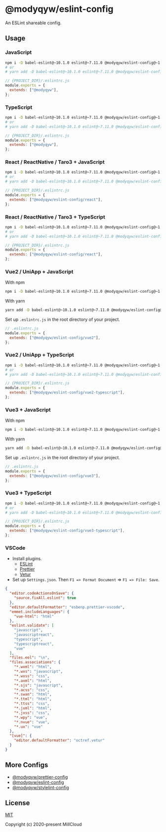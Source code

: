 # @modyqyw/eslint-config

An ESLint shareable config.

## Usage

### JavaScript

```sh
npm i -D babel-eslint@~10.1.0 eslint@~7.11.0 @modyqyw/eslint-config@~1.9.0
# or
# yarn add -D babel-eslint@~10.1.0 eslint@~7.11.0 @modyqyw/eslint-config@~1.9.0
```

```js
// {PROJECT_DIR}/.eslintrc.js
module.exports = {
  extends: ["@modyqyw"],
};
```

### TypeScript

```sh
npm i -D babel-eslint@~10.1.0 eslint@~7.11.0 @modyqyw/eslint-config@~1.9.0 @typescript-eslint/parser@~4.5.0 @typescript-eslint/eslint-plugin@~4.5.0 typescript@~4.0.0
# or
# yarn add -D babel-eslint@~10.1.0 eslint@~7.11.0 @modyqyw/eslint-config@~1.9.0 @typescript-eslint/parser@~4.5.0 @typescript-eslint/eslint-plugin@~4.5.0 typescript@~4.0.0
```

```js
// {PROJECT_DIR}/.eslintrc.js
module.exports = {
  extends: ["@modyqyw"],
};
```

### React / ReactNative / Taro3 + JavaScript

```sh
npm i -D babel-eslint@~10.1.0 eslint@~7.11.0 @modyqyw/eslint-config@~1.9.0
# or
# yarn add -D babel-eslint@~10.1.0 eslint@~7.11.0 @modyqyw/eslint-config@~1.9.0
```

```js
// {PROJECT_DIR}/.eslintrc.js
module.exports = {
  extends: ["@modyqyw/eslint-config/react"],
};
```

### React / ReactNative / Taro3 + TypeScript

```sh
npm i -D babel-eslint@~10.1.0 eslint@~7.11.0 @modyqyw/eslint-config@~1.9.0 @typescript-eslint/parser@~4.5.0 @typescript-eslint/eslint-plugin@~4.5.0 typescript@~4.0.0
# or
# yarn add -D babel-eslint@~10.1.0 eslint@~7.11.0 @modyqyw/eslint-config@~1.9.0 @typescript-eslint/parser@~4.5.0 @typescript-eslint/eslint-plugin@~4.5.0 typescript@~4.0.0
```

```js
// {PROJECT_DIR}/.eslintrc.js
module.exports = {
  extends: ["@modyqyw/eslint-config/react"],
};
```

### Vue2 / UniApp + JavaScript

With npm

```sh
npm i -D babel-eslint@~10.1.0 eslint@~7.11.0 @modyqyw/eslint-config@~1.9.0
```

With yarn

```sh
yarn add -D babel-eslint@~10.1.0 eslint@~7.11.0 @modyqyw/eslint-config@~1.9.0
```

Set up `.eslintrc.js` in the root directory of your project.

```javascript
// .eslintrc.js
module.exports = {
  extends: ["@modyqyw/eslint-config/vue2"],
};
```

### Vue2 / UniApp + TypeScript

```sh
npm i -D babel-eslint@~10.1.0 eslint@~7.11.0 @modyqyw/eslint-config@~1.9.0 @typescript-eslint/parser@~4.5.0 @typescript-eslint/eslint-plugin@~4.5.0 typescript@~4.0.0
# or
# yarn add -D babel-eslint@~10.1.0 eslint@~7.11.0 @modyqyw/eslint-config@~1.9.0 @typescript-eslint/parser@~4.5.0 @typescript-eslint/eslint-plugin@~4.5.0 typescript@~4.0.0
```

```js
// {PROJECT_DIR}/.eslintrc.js
module.exports = {
  extends: ["@modyqyw/eslint-config/vue2-typescript"],
};
```

### Vue3 + JavaScript

With npm

```sh
npm i -D babel-eslint@~10.1.0 eslint@~7.11.0 @modyqyw/eslint-config@~1.9.0
```

With yarn

```sh
yarn add -D babel-eslint@~10.1.0 eslint@~7.11.0 @modyqyw/eslint-config@~1.9.0
```

Set up `.eslintrc.js` in the root directory of your project.

```javascript
// .eslintrc.js
module.exports = {
  extends: ["@modyqyw/eslint-config/vue3"],
};
```

### Vue3 + TypeScript

```sh
npm i -D babel-eslint@~10.1.0 eslint@~7.11.0 @modyqyw/eslint-config@~1.9.0 @typescript-eslint/parser@~4.5.0 @typescript-eslint/eslint-plugin@~4.5.0 typescript@~4.0.0
# or
# yarn add -D babel-eslint@~10.1.0 eslint@~7.11.0 @modyqyw/eslint-config@~1.9.0 @typescript-eslint/parser@~4.5.0 @typescript-eslint/eslint-plugin@~4.5.0 typescript@~4.0.0
```

```js
// {PROJECT_DIR}/.eslintrc.js
module.exports = {
  extends: ["@modyqyw/eslint-config/vue3-typescript"],
};
```

### VSCode

- Install plugins.
  - [ESLint](https://marketplace.visualstudio.com/items?itemName=dbaeumer.vscode-eslint)
  - [Prettier](https://marketplace.visualstudio.com/items?itemName=esbenp.prettier-vscode)
  - [Vetur](https://marketplace.visualstudio.com/items?itemName=octref.vetur)
- Set up `Settings.json`. Then `F1 => Format Document` => `F1 => File: Save`.

```json
{
  "editor.codeActionsOnSave": {
    "source.fixAll.eslint": true
  },
  "editor.defaultFormatter": "esbenp.prettier-vscode",
  "emmet.includeLanguages": {
    "vue-html": "html"
  },
  "eslint.validate": [
    "javascript",
    "javascriptreact",
    "typescript",
    "typescriptreact",
    "vue"
  ],
  "files.eol": "\n",
  "files.associations": {
    "*.wxml": "html",
    "*.wxs": "javascript",
    "*.wxss": "css",
    "*.axml": "html",
    "*.sjs": "javascript",
    "*.acss": "css",
    "*.swan": "html",
    "*.ttml": "html",
    "*.ttss": "css",
    "*.jxml": "html",
    "*.jxss": "css",
    "*.wpy": "vue",
    "*.nvue": "vue",
    "*.ux": "vue"
  },
  "[vue]": {
    "editor.defaultFormatter": "octref.vetur"
  }
}
```

## More Configs

- [@modyqyw/prettier-config](https://github.com/MillCloud/prettier-config#readme)
- [@modyqyw/eslint-config](https://github.com/MillCloud/eslint-config#readme)
- [@modyqyw/stylelint-config](https://github.com/MillCloud/stylelint-config#readme)

## License

[MIT](./LICENSE)

Copyright (c) 2020-present MillCloud
